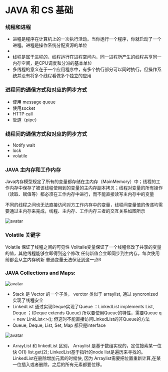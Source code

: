 # JAVA 和 CS 基础



### 线程和进程

  - 进程是程序在计算机上的一次执行活动。当你运行一个程序，你就启动了一个进程。进程是操作系统分配资源的单位
  -
  - 线程是属于进程的，线程运行在进程空间内，同一进程所产生的线程共享同一内存空间，是CPU调度和分派的基本单位
  - 多线程的意义在于一个应用程序中，有多个执行部分可以同时执行。但操作系统并没有将多个线程看做多个独立的应用

### 进程间的通信方式和对应的同步方式

  - 使用 message queue
  - 使用socket
  - HTTP call
  - 管道（pipe）

### 线程间的通信方式和对应的同步方式
  - Notify wait
  - lock
  - volatile


### JAVA 主内存和工作内存

Java内存模型规定了所有的变量都存储在主内存（MainMemory）中；线程的工作内存中保存了被该线程使用到的变量的主内存副本拷贝；线程对变量的所有操作（读取、赋值等）都必须在工作内存中进行，而不能直接读写主内存中的变量

不同的线程之间也无法直接访问对方工作内存中的变量，线程间变量值的传递均需要通过主内存来完成，线程、主内存、工作内存三者的交互关系如图所示

![avatar](https://raw.githubusercontent.com/zeyao/TechNotes/master/Document/509261-20190119235012605-1926250043.jpg)

### Volatile 关键字
Volatile 保证了线程之间的可见性
Volitaile变量保证了一个线程修改了共享的变量的值，其他线程能够立即得到这个修改
任何新值会立即同步到主内存，每次使用前都会从主内存刷新
普通变量无法保证到这一点ß



### JAVA Collections and Maps:
  ![avatar](https://upload-images.jianshu.io/upload_images/3110311-9f59b74d0239843f.jpg)
  
  - Stack 是 Vector 的一个子类， verctor 类似于 arraylist, 通过 syncronized 实现了线程安全 
  - LinkedList 通过实现Deque实现了Queue ：LinkedList implements List<E>, Deque<E> ；(Deque extends Queue) 所以要使用Queue的特性，需要Queue q = new LinkList<>(); 但这时不能直接访问LinkedList的非Queue的方法
  - Queue, Deque, List, Set, Map 都只是interface
  
  ![avatar](https://ask.qcloudimg.com/http-save/yehe-3170721/7wo9hg4rer.png)
  

- ArrayList 和 linkedList 区别， Arraylist 是基于数组实现的，定位搜索某一位快 O(1) list.get(2);  LinkedList基于指针的node list是遍历来寻找的。 LinkedList在删除增加元素的时候快, 因为 Arraylist需要把位置重新计算,在某一位插入或者删除，之后的所有元素都要位移。





``` 


